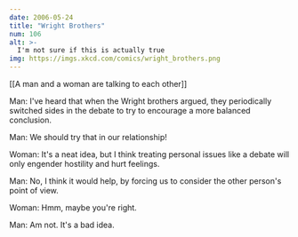 ```yaml
---
date: 2006-05-24
title: "Wright Brothers"
num: 106
alt: >-
  I'm not sure if this is actually true
img: https://imgs.xkcd.com/comics/wright_brothers.png
---
```

[[A man and a woman are talking to each other]]

Man: I've heard that when the Wright brothers argued, they periodically switched sides in the debate to try to encourage a more balanced conclusion.

Man: We should try that in our relationship!

Woman: It's a neat idea, but I think treating personal issues like a debate will only engender hostility and hurt feelings.

Man: No, I think it would help, by forcing us to consider the other person's point of view.

Woman: Hmm, maybe you're right.

Man: Am not.  It's a bad idea.

